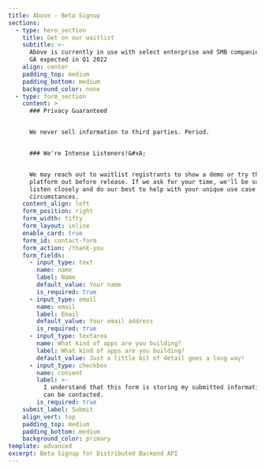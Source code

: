 ```yaml
---
title: Above - Beta Signup
sections:
  - type: hero_section
    title: Get on our waitlist
    subtitle: >-
      Above is currently in use with select enterprise and SMB companies, with
      GA expected in Q1 2022
    align: center
    padding_top: medium
    padding_bottom: medium
    background_color: none
  - type: form_section
    content: >
      ### Privacy Guaranteed


      We never sell information to third parties. Period.


      ### We're Intense Listeners!&#xA;


      We may reach out to waitlist registrants to show a demo or try the
      platform out before release. If we ask for your time, we'll be sure to
      listen closely and do our best to help with your unique use case and
      circumstances.
    content_align: left
    form_position: right
    form_width: fifty
    form_layout: inline
    enable_card: true
    form_id: contact-form
    form_action: /thank-you
    form_fields:
      - input_type: text
        name: name
        label: Name
        default_value: Your name
        is_required: true
      - input_type: email
        name: email
        label: Email
        default_value: Your email address
        is_required: true
      - input_type: textarea
        name: What kind of apps are you building?
        label: What kind of apps are you building?
        default_value: Just a little bit of detail goes a long way!
      - input_type: checkbox
        name: consent
        label: >-
          I understand that this form is storing my submitted information so I
          can be contacted.
        is_required: true
    submit_label: Submit
    align_vert: top
    padding_top: medium
    padding_bottom: medium
    background_color: primary
template: advanced
excerpt: Beta Signup for Distributed Backend API
---
```

